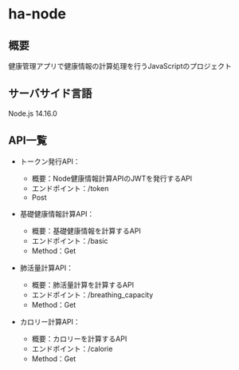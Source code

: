 # ha-node

## 概要
健康管理アプリで健康情報の計算処理を行うJavaScriptのプロジェクト

## サーバサイド言語
Node.js 14.16.0

## API一覧

- トークン発行API：
    - 概要：Node健康情報計算APIのJWTを発行するAPI
    - エンドポイント：/token
    - Post

- 基礎健康情報計算API：
    - 概要：基礎健康情報を計算するAPI
    - エンドポイント：/basic
    - Method：Get

- 肺活量計算API：
    - 概要：肺活量計算を計算するAPI
    - エンドポイント：/breathing\_capacity
    - Method：Get

- カロリー計算API：
    - 概要：カロリーを計算するAPI
    - エンドポイント：/calorie
    - Method：Get
